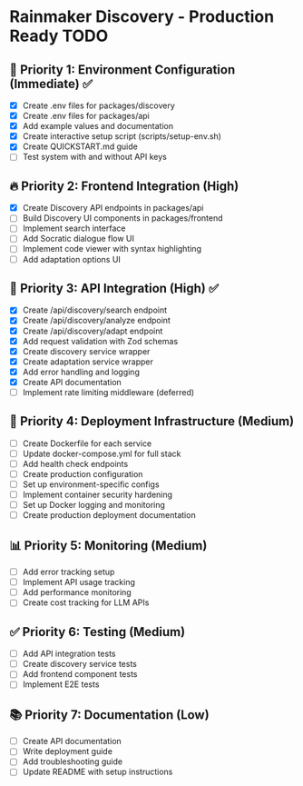 # Rainmaker Discovery - Production Ready TODO

## 🚨 Priority 1: Environment Configuration (Immediate) ✅
- [x] Create .env files for packages/discovery
- [x] Create .env files for packages/api
- [x] Add example values and documentation
- [x] Create interactive setup script (scripts/setup-env.sh)
- [x] Create QUICKSTART.md guide
- [ ] Test system with and without API keys

## 🔥 Priority 2: Frontend Integration (High)
- [x] Create Discovery API endpoints in packages/api
- [ ] Build Discovery UI components in packages/frontend
- [ ] Implement search interface
- [ ] Add Socratic dialogue flow UI
- [ ] Implement code viewer with syntax highlighting
- [ ] Add adaptation options UI

## 🔧 Priority 3: API Integration (High) ✅
- [x] Create /api/discovery/search endpoint
- [x] Create /api/discovery/analyze endpoint
- [x] Create /api/discovery/adapt endpoint
- [x] Add request validation with Zod schemas
- [x] Create discovery service wrapper
- [x] Create adaptation service wrapper
- [x] Add error handling and logging
- [x] Create API documentation
- [ ] Implement rate limiting middleware (deferred)

## 🚀 Priority 4: Deployment Infrastructure (Medium)
- [ ] Create Dockerfile for each service
- [ ] Update docker-compose.yml for full stack
- [ ] Add health check endpoints
- [ ] Create production configuration
- [ ] Set up environment-specific configs
- [ ] Implement container security hardening
- [ ] Set up Docker logging and monitoring
- [ ] Create production deployment documentation

## 📊 Priority 5: Monitoring (Medium)
- [ ] Add error tracking setup
- [ ] Implement API usage tracking
- [ ] Add performance monitoring
- [ ] Create cost tracking for LLM APIs

## ✅ Priority 6: Testing (Medium)
- [ ] Add API integration tests
- [ ] Create discovery service tests
- [ ] Add frontend component tests
- [ ] Implement E2E tests

## 📚 Priority 7: Documentation (Low)
- [ ] Create API documentation
- [ ] Write deployment guide
- [ ] Add troubleshooting guide
- [ ] Update README with setup instructions
